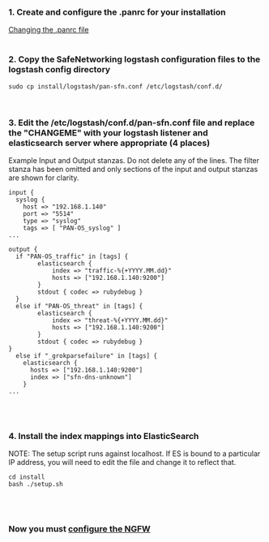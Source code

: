 ### 1. Create and configure the .panrc for your installation
[Changing the .panrc file](https://github.com/PaloAltoNetworks/safe-networking/wiki/Default-.panrc-configuration-file)
<br/><br/>
### 2. Copy the SafeNetworking logstash configuration files to the logstash config directory
```
sudo cp install/logstash/pan-sfn.conf /etc/logstash/conf.d/
```
<br/>

### 3. Edit the /etc/logstash/conf.d/pan-sfn.conf file and replace the "CHANGEME" with your logstash listener and elasticsearch server where appropriate (4 places)
Example Input and Output stanzas.  Do not delete any of the lines. The filter stanza has been omitted and only sections of the input and output stanzas are shown for clarity.

```
input {
  syslog {
    host => "192.168.1.140"
    port => "5514"
    type => "syslog"
    tags => [ "PAN-OS_syslog" ]
...

output {
  if "PAN-OS_traffic" in [tags] {
        elasticsearch {
            index => "traffic-%{+YYYY.MM.dd}"
            hosts => ["192.168.1.140:9200"]
        }
        stdout { codec => rubydebug }
  }
  else if "PAN-OS_threat" in [tags] {
        elasticsearch {
            index => "threat-%{+YYYY.MM.dd}"
            hosts => ["192.168.1.140:9200"]
        }
        stdout { codec => rubydebug }
} 
  else if "_grokparsefailure" in [tags] {
    elasticsearch {
      hosts => ["192.168.1.140:9200"]
      index => ["sfn-dns-unknown"]
    }
...
```
<br/><br/>
### 4. Install the index mappings into ElasticSearch
NOTE: The setup script runs against localhost. If ES is bound to a particular IP address, you will need to edit the file and change it to reflect that.
```
cd install
bash ./setup.sh
```
<br/><br/>

### Now you must [configure the NGFW](https://github.com/PaloAltoNetworks/safe-networking/wiki#config-ngfw)
